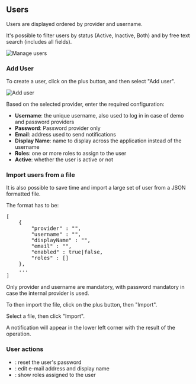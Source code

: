 ## Users

Users are displayed ordered by provider and username. 

It's possible to filter users by status (Active, Inactive, Both) and by free text search (includes all fields).

<img class="pure-img" src="{{relativeRootPath}}/images/en/admin-users.png" alt="Manage users">

### Add User

To create a user, click on the plus button, and then select "Add user".

<img class="pure-img" src="{{relativeRootPath}}/images/en/admin-users-add.png" alt="Add user">

Based on the selected provider, enter the required configuration:

* **Username**: the unique username, also used to log in in case of demo and password providers
* **Password**: Password provider only
* **Email**: address used to send notifications
* **Display Name**: name to display across the application instead of the username
* **Roles**: one or more roles to assign to the user
* **Active**: whether the user is active or not

### Import users from a file

It is also possible to save time and import a large set of user from a JSON formatted file.

The format has to be:
<pre>
[
    {
        "provider" : "",
        "username" : "",
        "displayName" : "",
        "email" : "",
        "enabled" : true|false,
        "roles" : []
    },
    ...
]
</pre>

Only provider and username are mandatory, with password mandatory in case the internal provider is used.

To then import the file, click on the plus button, then "Import".

Select a file, then click "Import".

A notification will appear in the lower left corner with the result of the operation.

### User actions

* <span class="icon icon-password"></span>: reset the user's password
* <span class="icon icon-edit"></span>: edit e-mail address and display name
* <span class="icon icon-info"></span>: show roles assigned to the user
